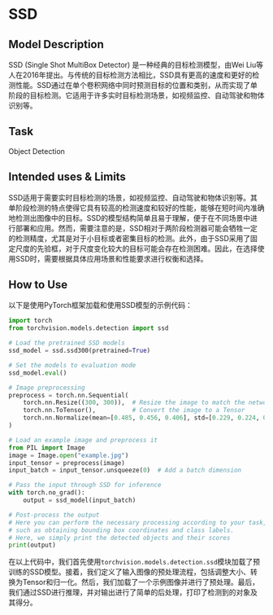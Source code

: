 # SSD

## Model Description

SSD (Single Shot MultiBox Detector) 是一种经典的目标检测模型，由Wei Liu等人在2016年提出。与传统的目标检测方法相比，SSD具有更高的速度和更好的检测性能。SSD通过在单个卷积网络中同时预测目标的位置和类别，从而实现了单阶段的目标检测。它适用于许多实时目标检测场景，如视频监控、自动驾驶和物体识别等。

## Task

Object Detection

## Intended uses & Limits

SSD适用于需要实时目标检测的场景，如视频监控、自动驾驶和物体识别等。其单阶段检测的特点使得它具有较高的检测速度和较好的性能，能够在短时间内准确地检测出图像中的目标。SSD的模型结构简单且易于理解，便于在不同场景中进行部署和应用。然而，需要注意的是，SSD相对于两阶段检测器可能会牺牲一定的检测精度，尤其是对于小目标或者密集目标的检测。此外，由于SSD采用了固定尺度的先验框，对于尺度变化较大的目标可能会存在检测困难。因此，在选择使用SSD时，需要根据具体应用场景和性能要求进行权衡和选择。

## How to Use

以下是使用PyTorch框架加载和使用SSD模型的示例代码：

```python
import torch
from torchvision.models.detection import ssd

# Load the pretrained SSD models
ssd_model = ssd.ssd300(pretrained=True)

# Set the models to evaluation mode
ssd_model.eval()

# Image preprocessing
preprocess = torch.nn.Sequential(
    torch.nn.Resize((300, 300)),  # Resize the image to match the network's input size
    torch.nn.ToTensor(),          # Convert the image to a Tensor
    torch.nn.Normalize(mean=[0.485, 0.456, 0.406], std=[0.229, 0.224, 0.225])  # Normalize the image
)

# Load an example image and preprocess it
from PIL import Image
image = Image.open("example.jpg")
input_tensor = preprocess(image)
input_batch = input_tensor.unsqueeze(0)  # Add a batch dimension

# Pass the input through SSD for inference
with torch.no_grad():
    output = ssd_model(input_batch)

# Post-process the output
# Here you can perform the necessary processing according to your task,
# such as obtaining bounding box coordinates and class labels.
# Here, we simply print the detected objects and their scores
print(output)
```

在以上代码中，我们首先使用`torchvision.models.detection.ssd`模块加载了预训练的SSD模型。接着，我们定义了输入图像的预处理流程，包括调整大小、转换为Tensor和归一化。然后，我们加载了一个示例图像并进行了预处理。最后，我们通过SSD进行推理，并对输出进行了简单的后处理，打印了检测到的对象及其得分。